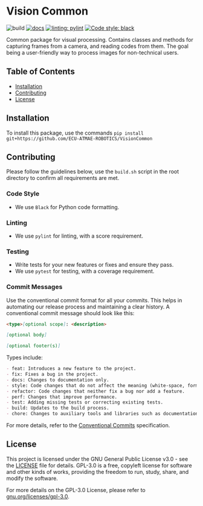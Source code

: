 # Vision Common

![build](https://github.com/ECU-ATMAE-ROBOTICS/VisionCommon/actions/workflows/ci.yml/badge.svg)
[![docs](https://github.com/ECU-ATMAE-ROBOTICS/VisionCommon/actions/workflows/static.yml/badge.svg)](https://ecu-atmae-robotics.github.io/VisionCommon/)
[![linting: pylint](https://img.shields.io/badge/linting-pylint-yellowgreen)](https://github.com/pylint-dev/pylint)
[![Code style: black](https://img.shields.io/badge/code%20style-black-000000.svg)](https://github.com/psf/black)

Common package for visual processing. Contains classes and methods for capturing frames from a camera, and reading codes from them. The goal being a user-friendly way to process images for non-technical users.

## Table of Contents

- [Installation](#installation)
- [Contributing](#contributing)
- [License](#license)

## Installation

To install this package, use the commands `pip install git+https://github.com/ECU-ATMAE-ROBOTICS/VisionCommon`

## Contributing

Please follow the guidelines below, use the `build.sh` script in the root directory to confirm all requirements are met.

### Code Style

- We use `Black` for Python code formatting.

### Linting

- We use `pylint` for linting, with a score requirement.

### Testing

- Write tests for your new features or fixes and ensure they pass.
- We use `pytest` for testing, with a coverage requirement.

### Commit Messages

Use the conventional commit format for all your commits. This helps in automating our release process and maintaining a clear history. A conventional commit message should look like this:

```markdown
<type>[optional scope]: <description>

[optional body]

[optional footer(s)]
```

Types include:

```markdown
- feat: Introduces a new feature to the project.
- fix: Fixes a bug in the project.
- docs: Changes to documentation only.
- style: Code changes that do not affect the meaning (white-space, formatting, missing semi-colons, etc).
- refactor: Code changes that neither fix a bug nor add a feature.
- perf: Changes that improve performance.
- test: Adding missing tests or correcting existing tests.
- build: Updates to the build process.
- chore: Changes to auxiliary tools and libraries such as documentation generation.
```

For more details, refer to the [Conventional Commits](https://www.conventionalcommits.org/en/v1.0.0/) specification.

## License

This project is licensed under the GNU General Public License v3.0 - see the [LICENSE](LICENSE) file for details. GPL-3.0 is a free, copyleft license for software and other kinds of works, providing the freedom to run, study, share, and modify the software.

For more details on the GPL-3.0 License, please refer to [gnu.org/licenses/gpl-3.0](https://www.gnu.org/licenses/gpl-3.0.html).
